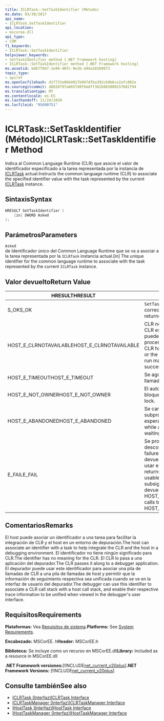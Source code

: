 ```yaml
---
title: ICLRTask::SetTaskIdentifier (Método)
ms.date: 03/30/2017
api_name:
- ICLRTask.SetTaskIdentifier
api_location:
- mscoree.dll
api_type:
- COM
f1_keywords:
- ICLRTask::SetTaskIdentifier
helpviewer_keywords:
- SetTaskIdentifier method [.NET Framework hosting]
- ICLRTask::SetTaskIdentifier method [.NET Framework hosting]
ms.assetid: bdb7f047-1e90-40fc-9e3b-d44a16509073
topic_type:
- apiref
ms.openlocfilehash: d1f731e00d4917b997dfba392cb9b6ce2afc082e
ms.sourcegitcommit: d8020797a6657d0fbbdff362b80300815f682f94
ms.translationtype: MT
ms.contentlocale: es-ES
ms.lasthandoff: 11/24/2020
ms.locfileid: "95690751"
---
```

# <a name="iclrtasksettaskidentifier-method"></a><span data-ttu-id="33914-102">ICLRTask::SetTaskIdentifier (Método)</span><span class="sxs-lookup"><span data-stu-id="33914-102">ICLRTask::SetTaskIdentifier Method</span></span>

<span data-ttu-id="33914-103">Indica al Common Language Runtime (CLR) que asocie el valor de identificador especificado a la tarea representada por la instancia de [ICLRTask](iclrtask-interface.md) actual.</span><span class="sxs-lookup"><span data-stu-id="33914-103">Instructs the common language runtime (CLR) to associate the specified identifier value with the task represented by the current [ICLRTask](iclrtask-interface.md) instance.</span></span>  
  
## <a name="syntax"></a><span data-ttu-id="33914-104">Sintaxis</span><span class="sxs-lookup"><span data-stu-id="33914-104">Syntax</span></span>  
  
```cpp  
HRESULT SetTaskIdentifier (  
    [in] DWORD Asked  
);  
```  
  
## <a name="parameters"></a><span data-ttu-id="33914-105">Parámetros</span><span class="sxs-lookup"><span data-stu-id="33914-105">Parameters</span></span>  

 `Asked`  
 <span data-ttu-id="33914-106">de Identificador único del Common Language Runtime que se va a asociar a la tarea representada por la `ICLRTask` instancia actual.</span><span class="sxs-lookup"><span data-stu-id="33914-106">[in] The unique identifier for the common language runtime to associate with the task represented by the current `ICLRTask` instance.</span></span>  
  
## <a name="return-value"></a><span data-ttu-id="33914-107">Valor devuelto</span><span class="sxs-lookup"><span data-stu-id="33914-107">Return Value</span></span>  
  
|<span data-ttu-id="33914-108">HRESULT</span><span class="sxs-lookup"><span data-stu-id="33914-108">HRESULT</span></span>|<span data-ttu-id="33914-109">Descripción</span><span class="sxs-lookup"><span data-stu-id="33914-109">Description</span></span>|  
|-------------|-----------------|  
|<span data-ttu-id="33914-110">S_OK</span><span class="sxs-lookup"><span data-stu-id="33914-110">S_OK</span></span>|<span data-ttu-id="33914-111">`SetTaskIdentifier` se devolvió correctamente.</span><span class="sxs-lookup"><span data-stu-id="33914-111">`SetTaskIdentifier` returned successfully.</span></span>|  
|<span data-ttu-id="33914-112">HOST_E_CLRNOTAVAILABLE</span><span class="sxs-lookup"><span data-stu-id="33914-112">HOST_E_CLRNOTAVAILABLE</span></span>|<span data-ttu-id="33914-113">CLR no se ha cargado en un proceso o CLR está en un estado en el que no puede ejecutar código administrado ni procesar la llamada correctamente.</span><span class="sxs-lookup"><span data-stu-id="33914-113">The CLR has not been loaded into a process, or the CLR is in a state in which it cannot run managed code or process the call successfully.</span></span>|  
|<span data-ttu-id="33914-114">HOST_E_TIMEOUT</span><span class="sxs-lookup"><span data-stu-id="33914-114">HOST_E_TIMEOUT</span></span>|<span data-ttu-id="33914-115">Se agotó el tiempo de espera de la llamada.</span><span class="sxs-lookup"><span data-stu-id="33914-115">The call timed out.</span></span>|  
|<span data-ttu-id="33914-116">HOST_E_NOT_OWNER</span><span class="sxs-lookup"><span data-stu-id="33914-116">HOST_E_NOT_OWNER</span></span>|<span data-ttu-id="33914-117">El autor de la llamada no posee el bloqueo.</span><span class="sxs-lookup"><span data-stu-id="33914-117">The caller does not own the lock.</span></span>|  
|<span data-ttu-id="33914-118">HOST_E_ABANDONED</span><span class="sxs-lookup"><span data-stu-id="33914-118">HOST_E_ABANDONED</span></span>|<span data-ttu-id="33914-119">Se canceló un evento mientras un subproceso o fibra bloqueados estaba esperando en él.</span><span class="sxs-lookup"><span data-stu-id="33914-119">An event was canceled while a blocked thread or fiber was waiting on it.</span></span>|  
|<span data-ttu-id="33914-120">E_FAIL</span><span class="sxs-lookup"><span data-stu-id="33914-120">E_FAIL</span></span>|<span data-ttu-id="33914-121">Se produjo un error grave desconocido.</span><span class="sxs-lookup"><span data-stu-id="33914-121">An unknown catastrophic failure occurred.</span></span> <span data-ttu-id="33914-122">Cuando un método devuelve E_FAIL, CLR ya no se puede usar en el proceso.</span><span class="sxs-lookup"><span data-stu-id="33914-122">When a method returns E_FAIL, the CLR is no longer usable within the process.</span></span> <span data-ttu-id="33914-123">Las llamadas subsiguientes a métodos de hospedaje devuelven HOST_E_CLRNOTAVAILABLE.</span><span class="sxs-lookup"><span data-stu-id="33914-123">Subsequent calls to hosting methods return HOST_E_CLRNOTAVAILABLE.</span></span>|  
  
## <a name="remarks"></a><span data-ttu-id="33914-124">Comentarios</span><span class="sxs-lookup"><span data-stu-id="33914-124">Remarks</span></span>  

 <span data-ttu-id="33914-125">El host puede asociar un identificador a una tarea para facilitar la integración de CLR y el host en un entorno de depuración.</span><span class="sxs-lookup"><span data-stu-id="33914-125">The host can associate an identifier with a task to help integrate the CLR and the host in a debugging environment.</span></span> <span data-ttu-id="33914-126">El identificador no tiene ningún significado para CLR.</span><span class="sxs-lookup"><span data-stu-id="33914-126">The identifier has no meaning for the CLR.</span></span> <span data-ttu-id="33914-127">El CLR lo pasa a una aplicación del depurador.</span><span class="sxs-lookup"><span data-stu-id="33914-127">The CLR passes it along to a debugger application.</span></span> <span data-ttu-id="33914-128">El depurador puede usar este identificador para asociar una pila de llamadas de CLR a una pila de llamadas de host y permitir que la información de seguimiento respectiva sea unificada cuando se ve en la interfaz de usuario del depurador.</span><span class="sxs-lookup"><span data-stu-id="33914-128">The debugger can use this identifier to associate a CLR call stack with a host call stack, and enable their respective trace information to be unified when viewed in the debugger's user interface.</span></span>  
  
## <a name="requirements"></a><span data-ttu-id="33914-129">Requisitos</span><span class="sxs-lookup"><span data-stu-id="33914-129">Requirements</span></span>  

 <span data-ttu-id="33914-130">**Plataformas:** Vea [Requisitos de sistema](../../get-started/system-requirements.md).</span><span class="sxs-lookup"><span data-stu-id="33914-130">**Platforms:** See [System Requirements](../../get-started/system-requirements.md).</span></span>  
  
 <span data-ttu-id="33914-131">**Encabezado:** MSCorEE. h</span><span class="sxs-lookup"><span data-stu-id="33914-131">**Header:** MSCorEE.h</span></span>  
  
 <span data-ttu-id="33914-132">**Biblioteca:** Se incluye como un recurso en MSCorEE.dll</span><span class="sxs-lookup"><span data-stu-id="33914-132">**Library:** Included as a resource in MSCorEE.dll</span></span>  
  
 <span data-ttu-id="33914-133">**.NET Framework versiones:**[!INCLUDE[net_current_v20plus](../../../../includes/net-current-v20plus-md.md)]</span><span class="sxs-lookup"><span data-stu-id="33914-133">**.NET Framework Versions:** [!INCLUDE[net_current_v20plus](../../../../includes/net-current-v20plus-md.md)]</span></span>  
  
## <a name="see-also"></a><span data-ttu-id="33914-134">Consulte también</span><span class="sxs-lookup"><span data-stu-id="33914-134">See also</span></span>

- [<span data-ttu-id="33914-135">ICLRTask (Interfaz)</span><span class="sxs-lookup"><span data-stu-id="33914-135">ICLRTask Interface</span></span>](iclrtask-interface.md)
- [<span data-ttu-id="33914-136">ICLRTaskManager (Interfaz)</span><span class="sxs-lookup"><span data-stu-id="33914-136">ICLRTaskManager Interface</span></span>](iclrtaskmanager-interface.md)
- [<span data-ttu-id="33914-137">IHostTask (Interfaz)</span><span class="sxs-lookup"><span data-stu-id="33914-137">IHostTask Interface</span></span>](ihosttask-interface.md)
- [<span data-ttu-id="33914-138">IHostTaskManager (Interfaz)</span><span class="sxs-lookup"><span data-stu-id="33914-138">IHostTaskManager Interface</span></span>](ihosttaskmanager-interface.md)
